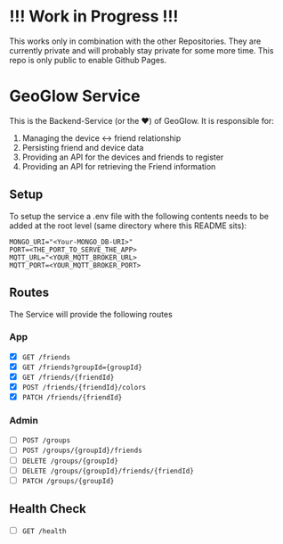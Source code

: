 # !!! Work in Progress !!!

This works only in combination with the other Repositories. They are currently private and will probably stay private for some more time. This repo is only public to enable Github Pages.

# GeoGlow Service

This is the Backend-Service (or the ❤️) of GeoGlow.
It is responsible for:

1. Managing the device <-> friend relationship
2. Persisting friend and device data
3. Providing an API for the devices and friends to register
4. Providing an API for retrieving the Friend information

## Setup

To setup the service a .env file with the following contents needs to be added at the root level (same directory where this README sits):

```env
MONGO_URI="<Your-MONGO_DB-URI>"
PORT=<THE_PORT_TO_SERVE_THE_APP>
MQTT_URL="<YOUR_MQTT_BROKER_URL>
MQTT_PORT=<YOUR_MQTT_BROKER_PORT>
```

## Routes

The Service will provide the following routes

### App

- [x] `GET /friends`
- [x] `GET /friends?groupId={groupId}`
- [x] `GET /friends/{friendId}`
- [x] `POST /friends/{friendId}/colors`
- [x] `PATCH /friends/{friendId}`

### Admin

- [ ] `POST /groups`
- [ ] `POST /groups/{groupId}/friends`
- [ ] `DELETE /groups/{groupId}`
- [ ] `DELETE /groups/{groupId}/friends/{friendId}`
- [ ] `PATCH /groups/{groupId}`

## Health Check

- [ ] `GET /health`
